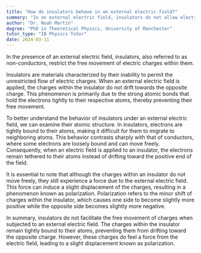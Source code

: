 ```yaml
---
title: "How do insulators behave in an external electric field?"
summary: "In an external electric field, insulators do not allow electric charges to move freely through them."
author: "Dr. Noah Martin"
degree: "PhD in Theoretical Physics, University of Manchester"
tutor_type: "IB Physics Tutor"
date: 2024-03-11
---
```


In the presence of an external electric field, insulators, also referred to as non-conductors, restrict the free movement of electric charges within them.

Insulators are materials characterized by their inability to permit the unrestricted flow of electric charges. When an external electric field is applied, the charges within the insulator do not drift towards the opposite charge. This phenomenon is primarily due to the strong atomic bonds that hold the electrons tightly to their respective atoms, thereby preventing their free movement.

To better understand the behavior of insulators under an external electric field, we can examine their atomic structure. In insulators, electrons are tightly bound to their atoms, making it difficult for them to migrate to neighboring atoms. This behavior contrasts sharply with that of conductors, where some electrons are loosely bound and can move freely. Consequently, when an electric field is applied to an insulator, the electrons remain tethered to their atoms instead of drifting toward the positive end of the field.

It is essential to note that although the charges within an insulator do not move freely, they still experience a force due to the external electric field. This force can induce a slight displacement of the charges, resulting in a phenomenon known as polarization. Polarization refers to the minor shift of charges within the insulator, which causes one side to become slightly more positive while the opposite side becomes slightly more negative.

In summary, insulators do not facilitate the free movement of charges when subjected to an external electric field. The charges within the insulator remain tightly bound to their atoms, preventing them from drifting toward the opposite charge. However, these charges do feel a force from the electric field, leading to a slight displacement known as polarization.
    